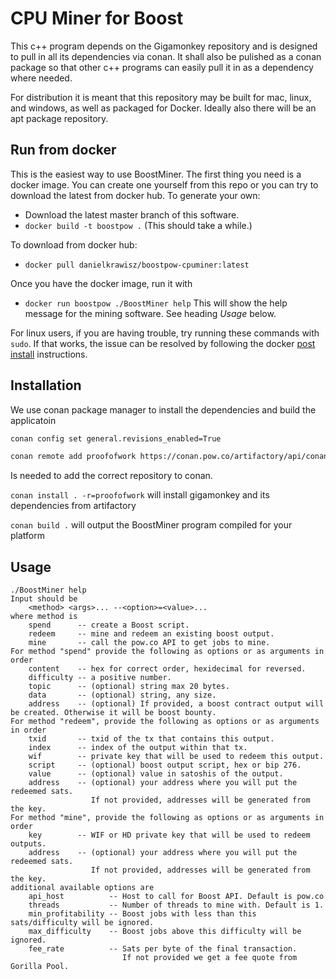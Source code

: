 # CPU Miner for Boost

This c++ program depends on the Gigamonkey repository and is designed to pull in all its dependencies via conan. It shall also be pulished as a conan package so that other c++ programs can easily pull it in as a dependency where needed.

For distribution it is meant that this repository may be built for mac, linux, and windows, as well as packaged for Docker. Ideally also there will be an apt package repository.

## Run from docker

This is the easiest way to use BoostMiner. The first thing you need is a docker image. You can create one yourself from this repo or you can try to download the latest from docker hub. To generate your own:

* Download the latest master branch of this software.
* `docker build -t boostpow .` (This should take a while.)

To download from docker hub:

* `docker pull danielkrawisz/boostpow-cpuminer:latest`

Once you have the docker image, run it with

* `docker run boostpow ./BoostMiner help` This will show the help message for the mining software.
   See heading *Usage* below. 

For linux users, if you are having trouble, try running these commands with `sudo`. If that works, the issue can be resolved by following the
docker [post install](https://docs.docker.com/engine/install/linux-postinstall/) instructions.

## Installation

We use conan package manager to install the dependencies and build the applicatoin
```bash
conan config set general.revisions_enabled=True

conan remote add proofofwork https://conan.pow.co/artifactory/api/conan/conan
```
Is needed to add the correct repository to conan.

`conan install . -r=proofofwork` will install gigamonkey and its dependencies from artifactory

`conan build .` will output the BoostMiner program compiled for your platform

## Usage

```
./BoostMiner help
Input should be
	<method> <args>... --<option>=<value>...
where method is
	spend      -- create a Boost script.
	redeem     -- mine and redeem an existing boost output.
	mine       -- call the pow.co API to get jobs to mine.
For method "spend" provide the following as options or as arguments in order
	content    -- hex for correct order, hexidecimal for reversed.
	difficulty -- a positive number.
	topic      -- (optional) string max 20 bytes.
	data       -- (optional) string, any size.
	address    -- (optional) If provided, a boost contract output will be created. Otherwise it will be boost bounty.
For method "redeem", provide the following as options or as arguments in order
	txid       -- txid of the tx that contains this output.
	index      -- index of the output within that tx.
	wif        -- private key that will be used to redeem this output.
	script     -- (optional) boost output script, hex or bip 276.
	value      -- (optional) value in satoshis of the output.
	address    -- (optional) your address where you will put the redeemed sats.
	              If not provided, addresses will be generated from the key.
For method "mine", provide the following as options or as arguments in order
	key        -- WIF or HD private key that will be used to redeem outputs.
	address    -- (optional) your address where you will put the redeemed sats.
	              If not provided, addresses will be generated from the key.
additional available options are
	api_host          -- Host to call for Boost API. Default is pow.co
	threads           -- Number of threads to mine with. Default is 1.
	min_profitability -- Boost jobs with less than this sats/difficulty will be ignored.
	max_difficulty    -- Boost jobs above this difficulty will be ignored.
	fee_rate          -- Sats per byte of the final transaction.
	                     If not provided we get a fee quote from Gorilla Pool.
```



